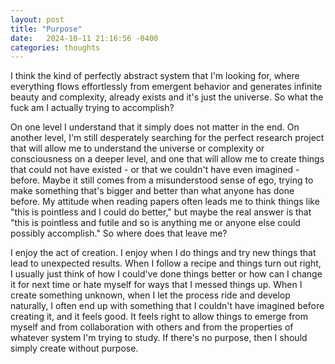```yaml
---
layout: post
title: "Purpose" 
date:   2024-10-11 21:16:56 -0400
categories: thoughts
---
```

I think the kind of perfectly abstract system that I'm looking for, where everything flows effortlessly from emergent behavior and generates infinite beauty and complexity, already exists and it's just the universe. So what the fuck am I actually trying to accomplish?

On one level I understand that it simply does not matter in the end. On another level, I'm still desperately searching for the perfect research project that will allow me to understand the universe or complexity or consciousness on a deeper level, and one that will allow me to create things that could not have existed - or that we couldn't have even imagined - before. Maybe it still comes from a misunderstood sense of ego, trying to make something that's bigger and better than what anyone has done before. My attitude when reading papers often leads me to think things like "this is pointless and I could do better," but maybe the real answer is that "this is pointless and futile and so is anything me or anyone else could possibly accomplish." So where does that leave me?

I enjoy the act of creation. I enjoy when I do things and try new things that lead to unexpected results. When I follow a recipe and things turn out right, I usually just think of how I could've done things better or how can I change it for next time or hate myself for ways that I messed things up. When I create something unknown, when I let the process ride and develop naturally, I often end up with something that I couldn't have imagined before creating it, and it feels good. It feels right to allow things to emerge from myself and from collaboration with others and from the properties of whatever system I'm trying to study. If there's no purpose, then I should simply create without purpose.
